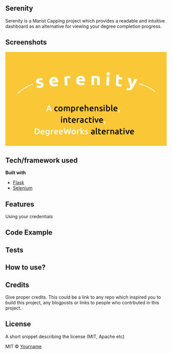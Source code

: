 ## Serenity
Serenity is a Marist Capping project which provides a readable and intuitive dashboard
as an alternative for viewing your degree completion progress.



## Screenshots
![Alt text](/static/img/serenityLogoScreenshot.png "Serenity Logo")

## Tech/framework used
<b>Built with</b>
- [Flask](http://flask.pocoo.org)
- [Selenium](https://selenium-python.readthedocs.io)

## Features
Using your credentials



## Code Example



## Tests


## How to use?



## Credits
Give proper credits. This could be a link to any repo which inspired you to build this project, any blogposts or links to people who contrbuted in this project.


## License
A short snippet describing the license (MIT, Apache etc)

MIT © [Yourname]()
